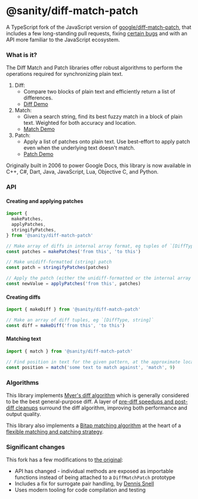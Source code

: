 # @sanity/diff-match-patch

A TypeScript fork of the JavaScript version of [google/diff-match-patch](https://github.com/google/diff-match-patch), that includes a few long-standing pull requests, fixing [certain bugs](#significant-changes) and with an API more familiar to the JavaScript ecosystem.

### What is it?

The Diff Match and Patch libraries offer robust algorithms to perform the
operations required for synchronizing plain text.

1. Diff:
   - Compare two blocks of plain text and efficiently return a list of differences.
   - [Diff Demo](https://neil.fraser.name/software/diff_match_patch/demos/diff.html)
2. Match:
   - Given a search string, find its best fuzzy match in a block of plain text. Weighted for both accuracy and location.
   - [Match Demo](https://neil.fraser.name/software/diff_match_patch/demos/match.html)
3. Patch:
   - Apply a list of patches onto plain text. Use best-effort to apply patch even when the underlying text doesn't match.
   - [Patch Demo](https://neil.fraser.name/software/diff_match_patch/demos/patch.html)

Originally built in 2006 to power Google Docs, this library is now available in C++, C#, Dart, Java, JavaScript, Lua, Objective C, and Python.

### API

#### Creating and applying patches

```ts
import {
  makePatches,
  applyPatches,
  stringifyPatches,
} from '@sanity/diff-match-patch'

// Make array of diffs in internal array format, eg tuples of `[DiffType, string]`
const patches = makePatches('from this', 'to this')

// Make unidiff-formatted (string) patch
const patch = stringifyPatches(patches)

// Apply the patch (either the unidiff-formatted or the internal array representation)
const newValue = applyPatches('from this', patches)
```

#### Creating diffs

```ts
import { makeDiff } from '@sanity/diff-match-patch'

// Make an array of diff tuples, eg `[DiffType, string]`
const diff = makeDiff('from this', 'to this')
```

#### Matching text

```ts
import { match } from '@sanity/diff-match-patch'

// Find position in text for the given pattern, at the approximate location given
const position = match('some text to match against', 'match', 9)
```

### Algorithms

This library implements [Myer's diff algorithm](https://neil.fraser.name/writing/diff/myers.pdf) which is generally considered to be the best general-purpose diff. A layer of [pre-diff speedups and post-diff cleanups](https://neil.fraser.name/writing/diff/) surround the diff algorithm, improving both performance and output quality.

This library also implements a [Bitap matching algorithm](https://neil.fraser.name/writing/patch/bitap.ps) at the heart of a [flexible matching and patching strategy](https://neil.fraser.name/writing/patch/).

### Significant changes

This fork has a few modifications to [the original](https://github.com/google/diff-match-patch):

- API has changed - individual methods are exposed as importable functions instead of being attached to a `DiffMatchPatch` prototype
- Includes a fix for surrogate pair handling, by [Dennis Snell](https://github.com/google/diff-match-patch/pull/80)
- Uses modern tooling for code compilation and testing

